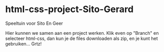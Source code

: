 html-css-project-Sito-Gerard
============================

Speeltuin voor Sito En Geer

Hier kunnen we samen aan een project werken.
Klik even op "Branch"  en selecteer html-css, dan kun je de files downloaden als zip,
en je kunt het gebruiken...
Grtz!
